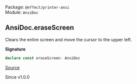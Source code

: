 Package: `@effect/printer-ansi`<br />
Module: `AnsiDoc`<br />

## AnsiDoc.eraseScreen

Clears the entire screen and move the cursor to the upper left.

**Signature**

```ts
declare const eraseScreen: AnsiDoc
```

[Source](https://github.com/Effect-TS/effect/tree/main/packages/printer-ansi/src/AnsiDoc.ts#L260)

Since v1.0.0